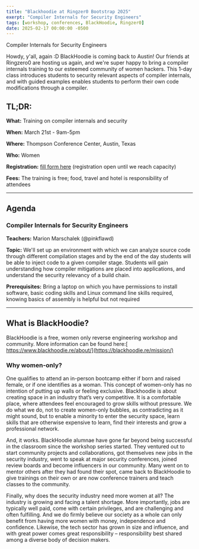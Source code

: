 ```yaml
---
title: "Blackhoodie at Ringzer0 Bootstrap 2025"
exerpt: "Compiler Internals for Security Engineers"
tags: [workshop, conferences, BlackHoodie, Ringzer0]
date: 2025-02-17 00:00:00 -0500
---
```


Compiler Internals for Security Engineers

Howdy, y'all, again :D BlackHoodie is coming back to Austin! Our friends at Ringzero0 are hosting us again, and we're super happy to bring a compiler internals training to our esteemed community of women hackers. This 1-day class introduces students to security relevant aspects of compiler internals, and with guided examples enables students to perform their own code modifications through a compiler. 

## **TL;DR:**

**What:** Training on compiler internals and security

**When:** March 21st - 9am-5pm

**Where:** Thompson Conference Center, Austin, Texas

**Who:** Women

**Registration:** [fill form here](https://docs.google.com/forms/d/e/1FAIpQLScGLV3Cw-T8N1nWnDG7YCTIgcWNxF3Zhgh088NEpZecoIoi2A/viewform?usp=header) (registration open until we reach capacity)

**Fees:** The training is free; food, travel and hotel is responsibility of attendees


---


## **Agenda**


### **Compiler Internals for Security Engineers**

**Teachers:** Marion Marschalek (@pinkflawd)

**Topic:** We'll set up an environment with which we can analyze source code through different compilation stages and by the end of the day students will be able to inject code to a given compiler stage. Students will gain understanding how compiler mitigations are placed into applications, and understand the security relevancy of a build chain.

**Prerequisites:** Bring a laptop on which you have permissions to install software, basic coding skills and Linux command line skills required, knowing basics of assembly is helpful but not required

---


## **What is BlackHoodie?**

BlackHoodie is a free, women only reverse engineering workshop and community. More information can be found here:[ https://www.blackhoodie.re/about/](https://blackhoodie.re/mission/)


### **Why women-only?**

One qualifies to attend an in-person bootcamp either if born and raised female, or if one identifies as a woman. This concept of women-only has no intention of putting up walls or feeling exclusive. Blackhoodie is about creating space in an industry that’s very competitive. It is a comfortable place, where attendees feel encouraged to grow skills without pressure. We do what we do, not to create women-only bubbles, as contradicting as it might sound, but to enable a minority to enter the security space, learn skills that are otherwise expensive to learn, find their interests and grow a professional network.

And, it works. BlackHoodie alumnae have gone far beyond being successful in the classroom since the workshop series started. They ventured out to start community projects and collaborations, got themselves new jobs in the security industry, went to speak at major security conferences, joined review boards and become influencers in our community. Many went on to mentor others after they had found their spot, came back to BlackHoodie to give trainings on their own or are now conference trainers and teach classes to the community.

Finally, why does the security industry need more women at all? The industry is growing and facing a talent shortage. More importantly, jobs are typically well paid, come with certain privileges, and are challenging and often fulfilling. And we do firmly believe our society as a whole can only benefit from having more women with money, independence and confidence. Likewise, the tech sector has grown in size and influence, and with great power comes great responsibility – responsibility best shared among a diverse body of decision makers.





